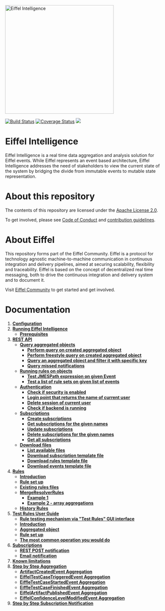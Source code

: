 <!---
   Copyright 2017-2018 Ericsson AB.
   For a full list of individual contributors, please see the commit history.

   Licensed under the Apache License, Version 2.0 (the "License");
   you may not use this file except in compliance with the License.
   You may obtain a copy of the License at

       http://www.apache.org/licenses/LICENSE-2.0

   Unless required by applicable law or agreed to in writing, software
   distributed under the License is distributed on an "AS IS" BASIS,
   WITHOUT WARRANTIES OR CONDITIONS OF ANY KIND, either express or implied.
   See the License for the specific language governing permissions and
   limitations under the License.
--->

<img src="./images/eiffel-intelligence-logo.png" alt="Eiffel Intelligence" width="350"/>

[![Build Status](https://travis-ci.org/eiffel-community/eiffel-intelligence.svg?branch=master)](https://travis-ci.org/eiffel-community/eiffel-intelligence)
[![Coverage Status](https://coveralls.io/repos/github/eiffel-community/eiffel-intelligence/badge.svg?branch=master)](https://coveralls.io/github/eiffel-community/eiffel-intelligence?branch=master)
[![](https://jitpack.io/v/eiffel-community/eiffel-intelligence.svg)](https://jitpack.io/#eiffel-community/eiffel-intelligence)

# Eiffel Intelligence
Eiffel Intelligence is a real time data aggregation and analysis solution for Eiffel events. While Eiffel represents an event based architecture, Eiffel Intelligence addresses the need of stakeholders to view the current state of the system by bridging the divide from immutable events to mutable state representation. 

# About this repository
The contents of this repository are licensed under the [Apache License 2.0](./LICENSE).

To get involved, please see [Code of Conduct](./CODE_OF_CONDUCT.md) and [contribution guidelines](./CONTRIBUTING.md).

# About Eiffel
This repository forms part of the Eiffel Community. Eiffel is a protocol for technology agnostic machine-to-machine communication in continuous integration and delivery pipelines, aimed at securing scalability, flexibility and traceability. Eiffel is based on the concept of decentralized real time messaging, both to drive the continuous integration and delivery system and to document it.

Visit [Eiffel Community](https://eiffel-community.github.io) to get started and get involved.

# Documentation

1. [**Configuration**](./wiki/Configuration.md)
1. [**Running Eiffel Intelligence**](./wiki/Running-Eiffel-Intelligence.md)
    - [**Prerequisites**](./wiki/Running-Eiffel-Intelligence.md#Prerequisites)
1. [**REST API**](./wiki/REST-API.md)
    - [**Query aggregated objects**](./wiki/Query.md)
        - [**Perform query on created aggregated object**](./wiki/Query.md#Perform-query-on-created-aggregated-object)
        - [**Perform freestyle query on created aggregated object**](./wiki/Query.md#Perform-freestyle-query-on-created-aggregated-object)
        - [**Query an aggregated object and filter it with specific key**](./wiki/Query.md#Query-an-aggregated-object-and-filter-it-with-specific-key)
        - [**Query missed notifications**](./wiki/Query.md#Query-missed-notifications)
    - [**Running rules on objects**](./wiki/Running-rules-on-objects.md)
        - [**Test JMESPath expression on given Event**](./wiki/Running-rules-on-objects.md#Test-JMESPath-expression-on-given-Event)
        - [**Test a list of rule sets on given list of events**](./wiki/Running-rules-on-objects.md#Test-a-list-of-rule-sets-on-given-list-of-events) 
    - [**Authentication**](./wiki/Authentication.md)
        - [**Check if security is enabled**](./wiki/Authentication.md#Check-if-security-is-enabled)
        - [**Login point that returns the name of current user**](./wiki/Authentication.md#Login-point-that-returns-the-name-of-current-user)
        - [**Delete session of current user**](./wiki/Authentication.md#Delete-session-of-current-user)
        - [**Check if backend is running**](./wiki/Authentication.md#Check-if-backend-is-running)
    - [**Subscriptions**](./wiki/Subscription-API.md)
        - [**Create subscriptions**](./wiki/Subscription-API.md#Create-subscriptions)
        - [**Get subscriptions for the given names**](./wiki/Subscription-API.md#Get-subscriptions-for-the-given-names)
        - [**Update subscriptions**](./wiki/Subscription-API.md#Update-subscriptions)
        - [**Delete subscriptions for the given names**](./wiki/Subscription-API.md#Delete-subscriptions-for-the-given-names)
        - [**Get all subscriptions**](./wiki/Subscription-API.md#Get-all-subscriptions)
    - [**Download files**](./wiki/Download-Files.md)
        - [**List available files**](./wiki/Download-Files.md#List-available-files)
        - [**Download subscription template file**](./wiki/Download-Files.md#Download-subscription-template-file)
        - [**Download rules template file**](./wiki/Download-Files.md#Download-rules-template-file)
        - [**Download events template file**](./wiki/Download-Files.md#Download-events-template-file)
1. [**Rules**](./wiki/Rules.md)
    - [**Introduction**](./wiki/Rules.md#Introduction)
    - [**Rule set up**](./wiki/Rules.md#Rule-set-up)
    - [**Existing rules files**](./wiki/Rules.md#Existing-rules-files)
    - [**MergeResolverRules**](./wiki/MergeResolverRules.md)
        - [**Example 1**](./wiki/MergeResolverRules.md#Example-1:)   
        - [**Example 2 - array aggregations**](./wiki/MergeResolverRules.md#Example-2---array-aggregations:)  
    - [**History Rules**](./wiki/History-rules.md)
1. [**Test Rules User Guide**](./wiki/TestRulesUserGuide.md)
    - [**Rule testing mechanism via "Test Rules" GUI interface**](./wiki/TestRulesUserGuide.md#Rule-testing-mechanism-via-"Test-Rules"-GUI-interface)
    - [**Introduction**](./wiki/TestRulesUserGuide.md#Introduction)
    - [**Aggregated object**](./wiki/TestRulesUserGuide.md#Aggregated-object)
    - [**Rule set up**](./wiki/TestRulesUserGuide.md#Rule-set-up)
    - [**The most common operation you would do**](./wiki/TestRulesUserGuide.md#The-most-common-operation-you-would-do)
1. [**Subscriptions**](./wiki/Subscriptions.md)
    - [**REST POST notification**](./wiki/REST-POST-notification.md)
    - [**Email notification**](./wiki/Email-notification.md)
1. [**Known limitations**](./wiki/Known-limitations.md)
1. [**Step by Step Aggregation**](./wiki/Step-by-Step-Aggregation.md)
    - [**ArtifactCreatedEvent Aggregation**](./wiki/ArtifactCreatedEvent-aggregation.md)
    - [**EiffelTestCaseTriggeredEvent Aggregation**](./wiki/EiffelTestCaseTriggeredEvent-Aggregation.md)
    - [**EiffleTestCaseStartedEvent Aggregation**](./wiki/EiffleTestCaseStartedEvent-aggregation.md)
    - [**EiffleTestCaseFinishedEvent Aggregation**](./wiki/EiffleTestCaseFinishedEvent-aggregation.md)
    - [**EiffelArtifactPublishedEvent Aggregation**](./wiki/EiffelArtifactPublishedEvent-Aggregation.md)
    - [**EiffelConfidenceLevelModifiedEvent Aggregation**](./wiki/EiffelConfidenceLevelModifiedEvent-Aggregation.md)
1. [**Step by Step Subscription Notification**](./wiki/Step-by-Step-Subscription-Notification.md)


